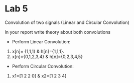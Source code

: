 # Lab 5

Convolution of two signals (Linear and Circular Convolution)

In your report write theory about both convolutions

- Perform Linear Convolution:

1. x[n]= {1,1,1} & h[n]={1,1,1}.
2. x[n]={0,1,2,3,4} & h[n]={0,2,3,4,5}

- Perform Circular Convolution:

1. x1=[1 2 2 0] & x2=[1 2 3 4]
